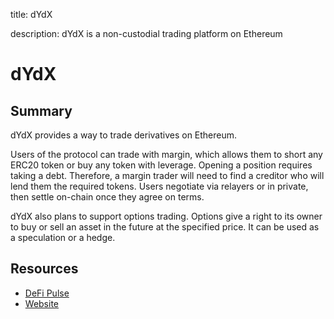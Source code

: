 title: dYdX

description: dYdX is a non-custodial trading platform on Ethereum

# dYdX

## Summary

dYdX provides a way to trade derivatives on Ethereum.

Users of the protocol can trade with margin, which allows them to short any ERC20 token or buy any token with leverage. Opening a position requires taking a debt. Therefore, a margin trader will need to find a creditor who will lend them the required tokens. Users negotiate via relayers or in private, then settle on-chain once they agree on terms.

dYdX also plans to support options trading. Options give a right to its owner to buy or sell an asset in the future at the specified price. It can be used as a speculation or a hedge.

## Resources

* [DeFi Pulse](https://defipulse.com/dydx)
* [Website](https://dydx.exchange)
